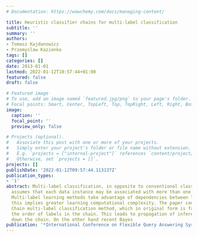 ```yaml
---
# Documentation: https://wowchemy.com/docs/managing-content/

title: Heuristic classifier chains for multi-label classification
subtitle: ''
summary: ''
authors:
- Tomasz Kajdanowicz
- Przemyslaw Kazienko
tags: []
categories: []
date: 2013-01-01
lastmod: 2022-01-12T10:57:44+01:00
featured: false
draft: false

# Featured image
# To use, add an image named `featured.jpg/png` to your page's folder.
# Focal points: Smart, Center, TopLeft, Top, TopRight, Left, Right, BottomLeft, Bottom, BottomRight.
image:
  caption: ''
  focal_point: ''
  preview_only: false

# Projects (optional).
#   Associate this post with one or more of your projects.
#   Simply enter your project's folder or file name without extension.
#   E.g. `projects = ["internal-project"]` references `content/project/deep-learning/index.md`.
#   Otherwise, set `projects = []`.
projects: []
publishDate: '2022-01-12T09:57:44.113137Z'
publication_types:
- '1'
abstract: Multi-label classification, in opposite to conventional classification,
  assumes that each data instance may be associated with more than one labels simultaneously.
  Multi-label learning methods take advantage of dependencies between labels, but
  this implies greater learning computational complexity. The paper considers Classifier
  Chain multi-label classification method, which in original form is fast, but assumes
  the order of labels in the chain. This leads to propagation of inference errors
  down the chain. On the other hand recent Bayes
publication: '*International Conference on Flexible Query Answering Systems*'
---
```

